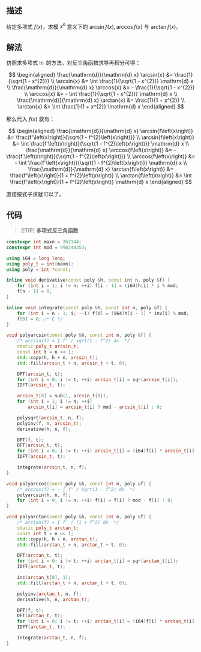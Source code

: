 ## 描述

给定多项式 $f\left(x\right)$，求模 $x^{n}$ 意义下的 $\arcsin{f\left(x\right)}, \arccos{f\left(x\right)}$ 与 $\arctan{f\left(x\right)}$。

## 解法

仿照求多项式 $\ln$ 的方法，对反三角函数求导再积分可得：

$$
\begin{aligned}
	\frac{\mathrm{d}}{\mathrm{d} x} \arcsin{x} &= \frac{1}{\sqrt{1 - x^{2}}} \\
	\arcsin{x} &= \int \frac{1}{\sqrt{1 - x^{2}}} \mathrm{d} x \\
	\frac{\mathrm{d}}{\mathrm{d} x} \arccos{x} &= - \frac{1}{\sqrt{1 - x^{2}}} \\
	\arccos{x} &= - \int \frac{1}{\sqrt{1 - x^{2}}} \mathrm{d} x \\
	\frac{\mathrm{d}}{\mathrm{d} x} \arctan{x} &= \frac{1}{1 + x^{2}} \\
	\arctan{x} &= \int \frac{1}{1 + x^{2}} \mathrm{d} x
\end{aligned}
$$

那么代入 $f\left(x\right)$ 就有：

$$
\begin{aligned}
	\frac{\mathrm{d}}{\mathrm{d} x} \arcsin{f\left(x\right)} &= \frac{f'\left(x\right)}{\sqrt{1 - f^{2}\left(x\right)}} \\
	\arcsin{f\left(x\right)} &= \int \frac{f'\left(x\right)}{\sqrt{1 - f^{2}\left(x\right)}} \mathrm{d} x \\
	\frac{\mathrm{d}}{\mathrm{d} x} \arccos{f\left(x\right)} &= - \frac{f'\left(x\right)}{\sqrt{1 - f^{2}\left(x\right)}} \\
	\arccos{f\left(x\right)} &= - \int \frac{f'\left(x\right)}{\sqrt{1 - f^{2}\left(x\right)}} \mathrm{d} x \\
	\frac{\mathrm{d}}{\mathrm{d} x} \arctan{f\left(x\right)} &= \frac{f'\left(x\right)}{1 + f^{2}\left(x\right)} \\
	\arctan{f\left(x\right)} &= \int \frac{f'\left(x\right)}{1 + f^{2}\left(x\right)} \mathrm{d} x
\end{aligned}
$$

直接按式子求就可以了。

## 代码

> [!TIP] **多项式反三角函数**
```cpp
constexpr int maxn = 262144;
constexpr int mod = 998244353;

using i64 = long long;
using poly_t = int[maxn];
using poly = int *const;

inline void derivative(const poly &h, const int n, poly &f) {
    for (int i = 1; i != n; ++i) f[i - 1] = (i64)h[i] * i % mod;
    f[n - 1] = 0;
}

inline void integrate(const poly &h, const int n, poly &f) {
    for (int i = n - 1; i; --i) f[i] = (i64)h[i - 1] * inv[i] % mod;
    f[0] = 0; /* C */
}

void polyarcsin(const poly &h, const int n, poly &f) {
    /* arcsin(f) = ∫ f' / sqrt(1 - f^2) dx  */
    static poly_t arcsin_t;
    const int t = n << 1;
    std::copy(h, h + n, arcsin_t);
    std::fill(arcsin_t + n, arcsin_t + t, 0);

    DFT(arcsin_t, t);
    for (int i = 0; i != t; ++i) arcsin_t[i] = sqr(arcsin_t[i]);
    IDFT(arcsin_t, t);

    arcsin_t[0] = sub(1, arcsin_t[0]);
    for (int i = 1; i != n; ++i)
        arcsin_t[i] = arcsin_t[i] ? mod - arcsin_t[i] : 0;

    polysqrt(arcsin_t, n, f);
    polyinv(f, n, arcsin_t);
    derivative(h, n, f);

    DFT(f, t);
    DFT(arcsin_t, t);
    for (int i = 0; i != t; ++i) arcsin_t[i] = (i64)f[i] * arcsin_t[i] % mod;
    IDFT(arcsin_t, t);

    integrate(arcsin_t, n, f);
}

void polyarccos(const poly &h, const int n, poly &f) {
    /* arccos(f) = - ∫ f' / sqrt(1 - f^2) dx  */
    polyarcsin(h, n, f);
    for (int i = 0; i != n; ++i) f[i] = f[i] ? mod - f[i] : 0;
}

void polyarctan(const poly &h, const int n, poly &f) {
    /* arctan(f) = ∫ f' / (1 + f^2) dx  */
    static poly_t arctan_t;
    const int t = n << 1;
    std::copy(h, h + n, arctan_t);
    std::fill(arctan_t + n, arctan_t + t, 0);

    DFT(arctan_t, t);
    for (int i = 0; i != t; ++i) arctan_t[i] = sqr(arctan_t[i]);
    IDFT(arctan_t, t);

    inc(arctan_t[0], 1);
    std::fill(arctan_t + n, arctan_t + t, 0);

    polyinv(arctan_t, n, f);
    derivative(h, n, arctan_t);

    DFT(f, t);
    DFT(arctan_t, t);
    for (int i = 0; i != t; ++i) arctan_t[i] = (i64)f[i] * arctan_t[i] % mod;
    IDFT(arctan_t, t);

    integrate(arctan_t, n, f);
}
```
